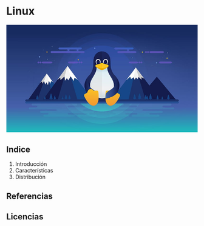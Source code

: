 # Linux

![image](/img/HD-wallpaper-night-tux-antarctic-linux-penguin.jpg)

## Indice

1. Introducción
2. Características
3. Distribución 

## Referencias 


## Licencias 